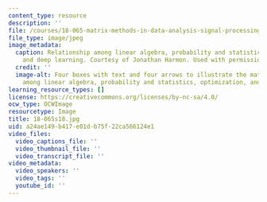 ```yaml
---
content_type: resource
description: ''
file: /courses/18-065-matrix-methods-in-data-analysis-signal-processing-and-machine-learning-spring-2018/a24ae149b417e01db75f22ca566124e1_18-065s18.jpg
file_type: image/jpeg
image_metadata:
  caption: Relationship among linear algebra, probability and statistics, optimization,
    and deep learning. Courtesy of Jonathan Harmon. Used with permission.
  credit: ''
  image-alt: Four boxes with text and four arrows to illustrate the math relationship
    among linear algebra, probability and statistics, optimization, and deep learning.
learning_resource_types: []
license: https://creativecommons.org/licenses/by-nc-sa/4.0/
ocw_type: OCWImage
resourcetype: Image
title: 18-065s18.jpg
uid: a24ae149-b417-e01d-b75f-22ca566124e1
video_files:
  video_captions_file: ''
  video_thumbnail_file: ''
  video_transcript_file: ''
video_metadata:
  video_speakers: ''
  video_tags: ''
  youtube_id: ''
---
```

